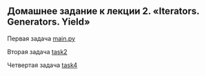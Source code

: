 ## Домашнее задание к лекции 2. «Iterators. Generators. Yield»

Первая задача [main.py](https://github.com/NadezhdaLimanova/iterators/blob/master/main.py)

Вторая задача [task2](https://github.com/NadezhdaLimanova/iterators/blob/master/task2.py)

Четвертая задача [task4](https://github.com/NadezhdaLimanova/iterators/blob/master/task3.py)
